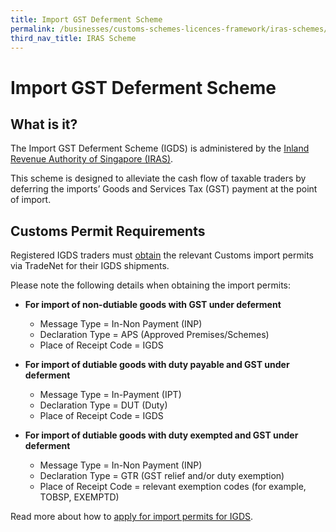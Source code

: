 ```yaml
---
title: Import GST Deferment Scheme 
permalink: /businesses/customs-schemes-licences-framework/iras-schemes/import-gst-deferment-scheme-igds
third_nav_title: IRAS Scheme
---
```


# Import GST Deferment Scheme

## What is it?

The Import GST Deferment Scheme (IGDS) is administered by the  [Inland Revenue Authority of Singapore (IRAS)](https://www.iras.gov.sg/irashome/Schemes/GST/Import-GST-Deferment-Scheme--IGDS-/).

This scheme is designed to alleviate the cash flow of taxable traders by deferring the imports’ Goods and Services Tax (GST) payment at the point of import.

## Customs Permit Requirements

Registered IGDS traders must  [obtain](/businesses/importing-goods/import-procedures/) the relevant Customs import permits via TradeNet for their IGDS shipments.

Please note the following details when obtaining the import permits:

-   **For import of non-dutiable goods with GST under deferment**
    
    -   Message Type = In-Non Payment (INP)
    -   Declaration Type = APS (Approved Premises/Schemes)
    -   Place of Receipt Code = IGDS

-   **For import of dutiable goods with duty payable and GST under deferment**
    
    -   Message Type = In-Payment (IPT)
    -   Declaration Type = DUT (Duty)
    -   Place of Receipt Code = IGDS

-   **For import of dutiable goods with duty exempted and GST under deferment**
    
    -   Message Type = In-Non Payment (INP)
    -   Declaration Type = GTR (GST relief and/or duty exemption)
    -   Place of Receipt Code = relevant exemption codes (for example, TOBSP, EXEMPTD)

Read more about how to  [apply for import permits for IGDS](/news-and-media/circulars/2010-09-01-Circular162010.pdf).

